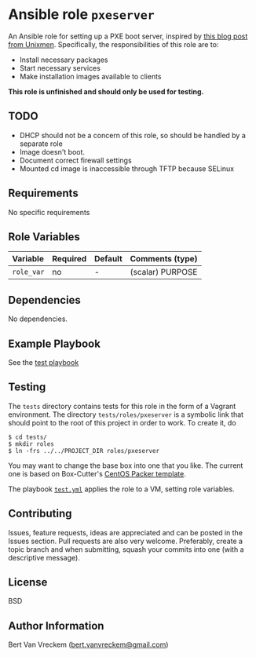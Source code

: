 # Ansible role `pxeserver`

An Ansible role for setting up a PXE boot server, inspired by [this blog post from Unixmen](http://www.unixmen.com/install-configure-pxe-server-client-centos-6-5/). Specifically, the responsibilities of this role are to:

- Install necessary packages
- Start necessary services
- Make installation images available to clients

**This role is unfinished and should only be used for testing.**

## TODO

- DHCP should not be a concern of this role, so should be handled by a separate role
- Image doesn't boot.
- Document correct firewall settings
- Mounted cd image is inaccessible through TFTP because SELinux

## Requirements

No specific requirements

## Role Variables


| Variable   | Required | Default | Comments (type)  |
| :---       | :---     | :---    | :---             |
| `role_var` | no       | -       | (scalar) PURPOSE |

## Dependencies

No dependencies.

## Example Playbook

See the [test playbook](tests/test.yml)

## Testing

The `tests` directory contains tests for this role in the form of a Vagrant environment. The directory `tests/roles/pxeserver` is a symbolic link that should point to the root of this project in order to work. To create it, do

```ShellSession
$ cd tests/
$ mkdir roles
$ ln -frs ../../PROJECT_DIR roles/pxeserver
```

You may want to change the base box into one that you like. The current one is based on Box-Cutter's [CentOS Packer template](https://github.com/boxcutter/centos).

The playbook [`test.yml`](tests/test.yml) applies the role to a VM, setting role variables.

## Contributing

Issues, feature requests, ideas are appreciated and can be posted in the Issues section. Pull requests are also very welcome. Preferably, create a topic branch and when submitting, squash your commits into one (with a descriptive message).

## License

BSD

## Author Information

Bert Van Vreckem (bert.vanvreckem@gmail.com)

